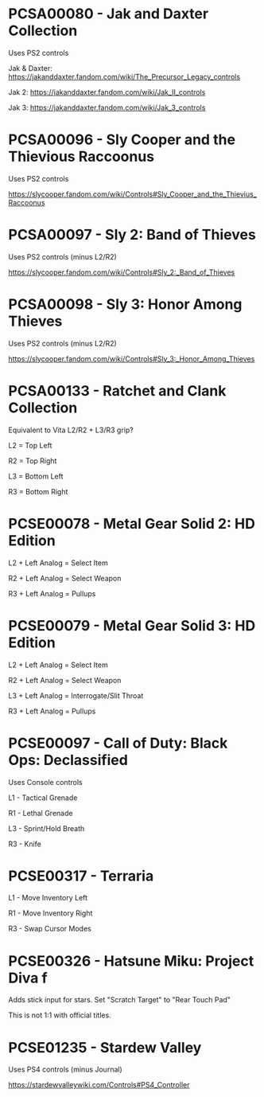 # PCSA00080 - Jak and Daxter Collection

Uses PS2 controls



Jak & Daxter: https://jakanddaxter.fandom.com/wiki/The_Precursor_Legacy_controls

Jak 2: https://jakanddaxter.fandom.com/wiki/Jak_II_controls

Jak 3: https://jakanddaxter.fandom.com/wiki/Jak_3_controls



# PCSA00096 - Sly Cooper and the Thievious Raccoonus

Uses PS2 controls

https://slycooper.fandom.com/wiki/Controls#Sly_Cooper_and_the_Thievius_Raccoonus

# PCSA00097 - Sly 2: Band of Thieves

Uses PS2 controls (minus L2/R2)



https://slycooper.fandom.com/wiki/Controls#Sly_2:_Band_of_Thieves



# PCSA00098 - Sly 3: Honor Among Thieves

Uses PS2 controls (minus L2/R2)



https://slycooper.fandom.com/wiki/Controls#Sly_3:_Honor_Among_Thieves



# PCSA00133 - Ratchet and Clank Collection


Equivalent to Vita L2/R2 + L3/R3 grip?


L2 = Top Left

R2 = Top Right

L3 = Bottom Left

R3 = Bottom Right



# PCSE00078 - Metal Gear Solid 2: HD Edition

L2 + Left Analog = Select Item

R2 + Left Analog = Select Weapon

R3 + Left Analog = Pullups



# PCSE00079 - Metal Gear Solid 3: HD Edition

L2 + Left Analog = Select Item

R2 + Left Analog = Select Weapon

L3 + Left Analog = Interrogate/Slit Throat

R3 + Left Analog = Pullups



# PCSE00097 - Call of Duty: Black Ops: Declassified

Uses Console controls

L1 - Tactical Grenade

R1 - Lethal Grenade

L3 - Sprint/Hold Breath

R3 - Knife



# PCSE00317 - Terraria

L1 - Move Inventory Left

R1 - Move Inventory Right

R3 - Swap Cursor Modes



# PCSE00326 - Hatsune Miku: Project Diva f

Adds stick input for stars. Set "Scratch Target" to "Rear Touch Pad"

This is not 1:1 with official titles. 



# PCSE01235 - Stardew Valley

Uses PS4 controls (minus Journal)

https://stardewvalleywiki.com/Controls#PS4_Controller
